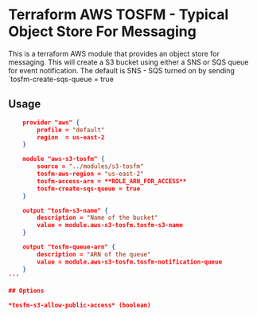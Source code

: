 # Terraform AWS TOSFM - Typical Object Store For Messaging
This is a terraform AWS module that provides an object store for messaging.  This will create a S3 bucket using either a SNS or SQS queue for event notification.  The default is SNS - SQS turned on by sending `tosfm-create-sqs-queue = true

## Usage
```json
    provider "aws" {
        profile = "default"
        region  = us-east-2
    }

    module "aws-s3-tosfm" {
        source = "../modules/s3-tosfm"
        tosfm-aws-region = "us-east-2"
        tosfm-access-arn = **ROLE_ARN_FOR_ACCESS**
        tosfm-create-sqs-queue = true
    }

    output "tosfm-s3-name" {
        description = "Name of the bucket"
        value = module.aws-s3-tosfm.tosfm-s3-name
    }

    output "tosfm-queue-arn" {
        description = "ARN of the queue"
        value = module.aws-s3-tosfm.tosfm-notification-queue
    }
'''

## Options

*tosfm-s3-allow-public-access* (boolean)
